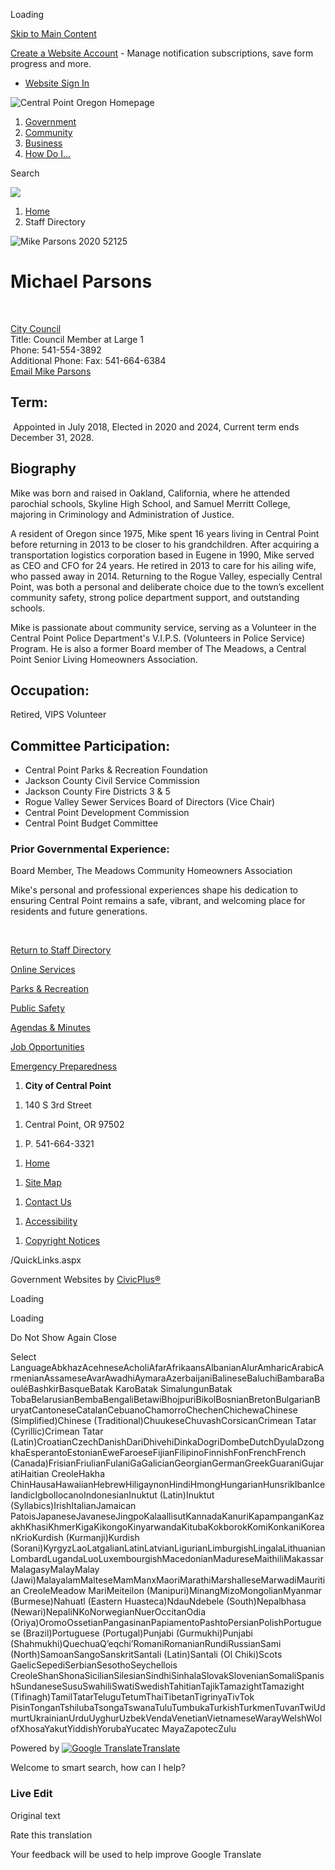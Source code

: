 Loading

[Skip to Main Content](https://www.centralpointoregon.gov/directory.aspx?eid=39%2F)

[Create a Website Account](https://www.centralpointoregon.gov/MyAccount/ProfileCreate) - Manage notification subscriptions, save form progress and more.   

- [Website Sign In](https://www.centralpointoregon.gov/MyAccount)

![Central Point Oregon Homepage](https://www.centralpointoregon.gov/ImageRepository/Document?documentID=253)

1. [Government](https://www.centralpointoregon.gov/27/Government)
2. [Community](https://www.centralpointoregon.gov/31/Community)
3. [Business](https://www.centralpointoregon.gov/35/Business)
4. [How Do I...](https://www.centralpointoregon.gov/9/How-Do-I)

Search

![](https://www.centralpointoregon.gov/ImageRepository/Document?documentID=252)

1. [Home](https://www.centralpointoregon.gov)
2. Staff Directory

![Mike Parsons 2020 52125](https://www.centralpointoregon.gov/ImageRepository/Document?documentID=1116 "Mike Parsons 2020 52125")

# Michael Parsons

 

[City Council](https://www.centralpointoregon.gov/Directory.aspx?DID=21)  
Title: Council Member at Large 1  
Phone: 541-554-3892  
Additional Phone: Fax: 541-664-6384  
[Email Mike Parsons](mailto:michael.parsons@centralpointoregon.gov)

## Term:

 Appointed in July 2018, Elected in 2020 and 2024, Current term ends December 31, 2028.

## Biography

Mike was born and raised in Oakland, California, where he attended parochial schools, Skyline High School, and Samuel Merritt College, majoring in Criminology and Administration of Justice.

A resident of Oregon since 1975, Mike spent 16 years living in Central Point before returning in 2013 to be closer to his grandchildren. After acquiring a transportation logistics corporation based in Eugene in 1990, Mike served as CEO and CFO for 24 years. He retired in 2013 to care for his ailing wife, who passed away in 2014. Returning to the Rogue Valley, especially Central Point, was both a personal and deliberate choice due to the town’s excellent community safety, strong police department support, and outstanding schools.

Mike is passionate about community service, serving as a Volunteer in the Central Point Police Department's V.I.P.S. (Volunteers in Police Service) Program. He is also a former Board member of The Meadows, a Central Point Senior Living Homeowners Association.

## Occupation:

Retired, VIPS Volunteer

## Committee Participation:

- Central Point Parks &amp; Recreation Foundation
- Jackson County Civil Service Commission
- Jackson County Fire Districts 3 &amp; 5
- Rogue Valley Sewer Services Board of Directors (Vice Chair)
- Central Point Development Commission
- Central Point Budget Committee

### Prior Governmental Experience:

Board Member, The Meadows Community Homeowners Association

Mike's personal and professional experiences shape his dedication to ensuring Central Point remains a safe, vibrant, and welcoming place for residents and future generations.

 

[Return to Staff Directory](https://www.centralpointoregon.gov/Directory.aspx)

[Online Services](https://www.centralpointoregon.gov/290/Online-Resources)

[Parks &amp; Recreation](https://www.centralpointoregon.gov/188/Parks-Recreation)

[Public Safety](https://www.centralpointoregon.gov/203/Police)

[Agendas &amp; Minutes](https://www.centralpointoregon.gov/129/Agendas-Minutes)

[Job Opportunities](https://www.centralpointoregon.gov/jobs)

[Emergency Preparedness](https://jacksoncountyor.gov/departments/emergency_management/jackson_alerts_.php)

<!--THE END-->

1. **City of Central Point**

<!--THE END-->

1. 140 S 3rd Street

<!--THE END-->

1. Central Point, OR 97502

<!--THE END-->

1. P. 541-664-3321

<!--THE END-->

1. [Home](https://www.centralpointoregon.gov)

<!--THE END-->

1. [Site Map](https://www.centralpointoregon.gov/sitemap)

<!--THE END-->

1. [Contact Us](https://www.centralpointoregon.gov/142/Contact-Us)

<!--THE END-->

1. [Accessibility](https://www.centralpointoregon.gov/site/accessibility)

<!--THE END-->

1. [Copyright Notices](https://www.centralpointoregon.gov/copyright)

/QuickLinks.aspx

Government Websites by [CivicPlus®](https://connect.civicplus.com/referral)

Loading

Loading

Do Not Show Again Close

Select LanguageAbkhazAcehneseAcholiAfarAfrikaansAlbanianAlurAmharicArabicArmenianAssameseAvarAwadhiAymaraAzerbaijaniBalineseBaluchiBambaraBaouléBashkirBasqueBatak KaroBatak SimalungunBatak TobaBelarusianBembaBengaliBetawiBhojpuriBikolBosnianBretonBulgarianBuryatCantoneseCatalanCebuanoChamorroChechenChichewaChinese (Simplified)Chinese (Traditional)ChuukeseChuvashCorsicanCrimean Tatar (Cyrillic)Crimean Tatar (Latin)CroatianCzechDanishDariDhivehiDinkaDogriDombeDutchDyulaDzongkhaEsperantoEstonianEweFaroeseFijianFilipinoFinnishFonFrenchFrench (Canada)FrisianFriulianFulaniGaGalicianGeorgianGermanGreekGuaraniGujaratiHaitian CreoleHakha ChinHausaHawaiianHebrewHiligaynonHindiHmongHungarianHunsrikIbanIcelandicIgboIlocanoIndonesianInuktut (Latin)Inuktut (Syllabics)IrishItalianJamaican PatoisJapaneseJavaneseJingpoKalaallisutKannadaKanuriKapampanganKazakhKhasiKhmerKigaKikongoKinyarwandaKitubaKokborokKomiKonkaniKoreanKrioKurdish (Kurmanji)Kurdish (Sorani)KyrgyzLaoLatgalianLatinLatvianLigurianLimburgishLingalaLithuanianLombardLugandaLuoLuxembourgishMacedonianMadureseMaithiliMakassarMalagasyMalayMalay (Jawi)MalayalamMalteseMamManxMaoriMarathiMarshalleseMarwadiMauritian CreoleMeadow MariMeiteilon (Manipuri)MinangMizoMongolianMyanmar (Burmese)Nahuatl (Eastern Huasteca)NdauNdebele (South)Nepalbhasa (Newari)NepaliNKoNorwegianNuerOccitanOdia (Oriya)OromoOssetianPangasinanPapiamentoPashtoPersianPolishPortuguese (Brazil)Portuguese (Portugal)Punjabi (Gurmukhi)Punjabi (Shahmukhi)QuechuaQʼeqchiʼRomaniRomanianRundiRussianSami (North)SamoanSangoSanskritSantali (Latin)Santali (Ol Chiki)Scots GaelicSepediSerbianSesothoSeychellois CreoleShanShonaSicilianSilesianSindhiSinhalaSlovakSlovenianSomaliSpanishSundaneseSusuSwahiliSwatiSwedishTahitianTajikTamazightTamazight (Tifinagh)TamilTatarTeluguTetumThaiTibetanTigrinyaTivTok PisinTonganTshilubaTsongaTswanaTuluTumbukaTurkishTurkmenTuvanTwiUdmurtUkrainianUrduUyghurUzbekVendaVenetianVietnameseWarayWelshWolofXhosaYakutYiddishYorubaYucatec MayaZapotecZulu

Powered by [![Google Translate](https://www.gstatic.com/images/branding/googlelogo/1x/googlelogo_color_42x16dp.png)Translate](https://translate.google.com)

Welcome to smart search, how can I help?

### Live Edit

Original text

Rate this translation

Your feedback will be used to help improve Google Translate